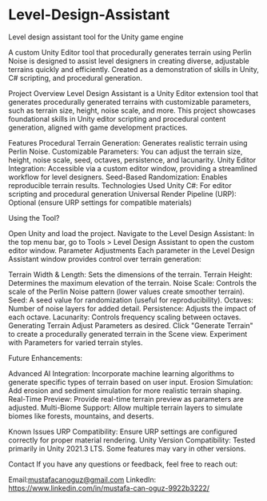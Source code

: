 # Level-Design-Assistant
Level design assistant tool for the Unity game engine



A custom Unity Editor tool that procedurally generates terrain using Perlin Noise is designed to assist level designers in creating diverse, adjustable terrains quickly and efficiently. Created as a demonstration of skills in Unity, C# scripting, and procedural generation.

Project Overview
Level Design Assistant is a Unity Editor extension tool that generates procedurally generated terrains with customizable parameters, such as terrain size, height, noise scale, and more. This project showcases foundational skills in Unity editor scripting and procedural content generation, aligned with game development practices.

Features
Procedural Terrain Generation: Generates realistic terrain using Perlin Noise.
Customizable Parameters: You can adjust the terrain size, height, noise scale, seed, octaves, persistence, and lacunarity.
Unity Editor Integration: Accessible via a custom editor window, providing a streamlined workflow for level designers.
Seed-Based Randomization: Enables reproducible terrain results.
Technologies Used
Unity
C#: For editor scripting and procedural generation
Universal Render Pipeline (URP): Optional (ensure URP settings for compatible materials)



Using the Tool? 

Open Unity and load the project.
Navigate to the Level Design Assistant:
In the top menu bar, go to Tools > Level Design Assistant to open the custom editor window.
Parameter Adjustments
Each parameter in the Level Design Assistant window provides control over terrain generation:

Terrain Width & Length: Sets the dimensions of the terrain.
Terrain Height: Determines the maximum elevation of the terrain.
Noise Scale: Controls the scale of the Perlin Noise pattern (lower values create smoother terrain).
Seed: A seed value for randomization (useful for reproducibility).
Octaves: Number of noise layers for added detail.
Persistence: Adjusts the impact of each octave.
Lacunarity: Controls frequency scaling between octaves.
Generating Terrain
Adjust Parameters as desired.
Click "Generate Terrain" to create a procedurally generated terrain in the Scene view.
Experiment with Parameters for varied terrain styles.

Future Enhancements:


Advanced AI Integration: Incorporate machine learning algorithms to generate specific types of terrain based on user input.
Erosion Simulation: Add erosion and sediment simulation for more realistic terrain shaping.
Real-Time Preview: Provide real-time terrain preview as parameters are adjusted.
Multi-Biome Support: Allow multiple terrain layers to simulate biomes like forests, mountains, and deserts.

Known Issues
URP Compatibility: Ensure URP settings are configured correctly for proper material rendering.
Unity Version Compatibility: Tested primarily in Unity 2021.3 LTS. Some features may vary in other versions.

Contact
If you have any questions or feedback, feel free to reach out:

Email:mustafacanoguz@gmail.com
LinkedIn: https://www.linkedin.com/in/mustafa-can-oguz-9922b3222/
